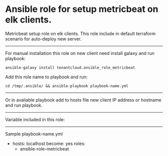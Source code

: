 Ansible role for setup metricbeat on elk clients.
=========

Metricbeat setup role on elk clients. This role include in default terraform scenario for auto-deploy new server.

-------

For manual installation this role on new client need install galaxy and run playbook:

```ansible-galaxy install tenantcloud.ansible_role_metricbeat```

Add this role name to playbook and run:

```cd /tmp/.ansible/ && ansible-playbook playbook-name.yml```

-------

Or in avaliable playbook add to hosts file new client IP address or hostname and run playbook.

-------

Variable included in this role:

-------

Sample playbook-name.yml

- hosts: localhost
  become: yes
  roles:
    - ansible-role-metricbeat

